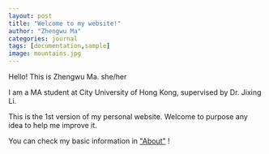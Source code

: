 ```yaml
---
layout: post
title: "Welcome to my website!"
author: "Zhengwu Ma"
categories: journal
tags: [documentation,sample]
image: mountains.jpg
---
```


Hello! This is Zhengwu Ma. she/her <br>

I am a MA student at City University of Hong Kong, supervised by Dr. Jixing Li. <br>

This is the 1st version of my personal website. Welcome to purpose any idea to help me improve it. <br>

You can check my basic information in ["About"](https://zhengwuma.github.io/about.html) !







